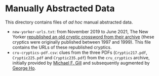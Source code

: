 # Manually Abstracted Data

This directory contains files of _ad hoc_ manual abstracted data.

- `new-yorker-urls.txt`: from November 2019 to June 2021, The New Yorker
  [republished an old cryptic crossword from their
  archive](https://www.newyorker.com/puzzles-and-games-dept/cryptic-crossword/reintroducing-the-new-yorkers-cryptic-crossword)
  (these cryptics were originally published between 1997 and 1999). This file
  contains the URLs of these republished cryptics.
- `cru-cryptics-pdf.csv`: clues from the three PDFs (`Cryptic217.pdf`,
  `Cryptic225.pdf` and `Cryptic235.pdf`) from the `cru_cryptics` archive,
  initially provided by [Michael F. Gill](https://bbtp.net/) and subsequently
  augmented by [George Ho](https://www.georgeho.org/).
